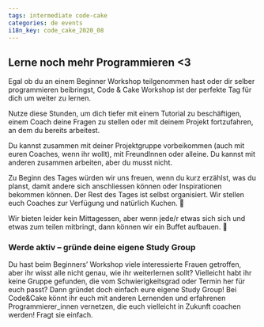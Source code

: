 ```yaml
---
tags: intermediate code-cake
categories: de events
i18n_key: code_cake_2020_08
---
```


## Lerne noch mehr Programmieren <3

Egal ob du an einem Beginner Workshop teilgenommen hast oder dir selber programmieren beibringst, Code & Cake Workshop ist der perfekte Tag für dich um weiter zu lernen.

Nutze diese Stunden, um dich tiefer mit einem Tutorial zu beschäftigen, einem Coach deine Fragen zu stellen oder mit deinem Projekt fortzufahren, an dem du bereits arbeitest.

Du kannst zusammen mit deiner Projektgruppe vorbeikommen (auch mit euren Coaches, wenn ihr wollt), mit FreundInnen oder alleine. Du kannst mit anderen zusammen arbeiten, aber du musst nicht.

Zu Beginn des Tages würden wir uns freuen, wenn du kurz erzählst, was du planst, damit andere sich anschliessen können oder Inspirationen bekommen können. Der Rest des Tages ist selbst organisiert. Wir stellen euch Coaches zur Verfügung und natürlich Kuchen. 🙂

Wir bieten leider kein Mittagessen, aber wenn jede/r etwas sich sich und etwas zum teilen mitbringt, dann können wir ein Buffet aufbauen. 🙂

### Werde aktiv – gründe deine eigene Study Group

Du hast beim Beginners’ Workshop viele interessierte Frauen getroffen, aber ihr wisst alle nicht genau, wie ihr weiterlernen sollt? Vielleicht habt ihr keine Gruppe gefunden, die vom Schwierigkeitsgrad oder Termin her für euch passt? Dann gründet doch einfach eure eigene Study Group! Bei Code&Cake könnt ihr euch mit anderen Lernenden und erfahrenen Programmierer_innen vernetzen, die euch vielleicht in Zukunft coachen werden! Fragt sie einfach.
